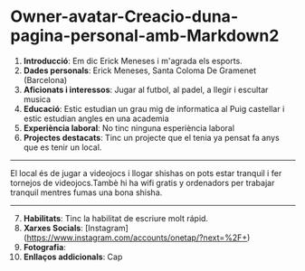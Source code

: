 # Owner-avatar-Creacio-duna-pagina-personal-amb-Markdown2
1. **Introducció**: Em dic Erick Meneses i m'agrada els esports.
2. **Dades personals**: Erick Meneses, Santa Coloma De Gramenet (Barcelona)
3. **Aficionats i interessos**: Jugar al futbol, al padel, a llegir i escultar musica
4. **Educació**: Estic estudian un grau mig de informatica al Puig castellar i estic estudian angles en una academia
5. **Experiència laboral**: No tinc ninguna esperiència laboral
6. **Projectes destacats**: Tinc un projecte que el tenia ya pensat fa anys que es tenir un local.
-------------------------------------------------------------------------------

 El local és de jugar a videojocs i llogar shishas on pots estar tranquil i fer tornejos de videojocs.Tambè hi ha wifi gratis y ordenadors per trabajar tranquil mentres fumas una bona shisha.

--------------------------------------------------------------------------------
7. **Habilitats**: Tinc la habilitat de escriure molt rápid.
8. **Xarxes Socials**: [Instagram] (https://www.instagram.com/accounts/onetap/?next=%2F+)  
9. **Fotografia**:
10. **Enllaços addicionals**: Cap



































































































 







 
